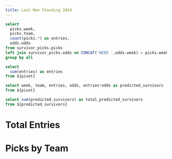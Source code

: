 ```yaml
---
title: Last Man Standing 2024
---
```


```sql pivot
select
  picks.week,
  picks.team,
  count(picks.*) as entries,
  odds.odds
from survivor_picks.picks
left join survivor_picks.odds on CONCAT('WEEK ',odds.week) = picks.week and UPPER(odds.team) = UPPER(picks.team)
group by all
```

```sql total_entries
select
  sum(entries) as entries
from ${pivot}
```

```sql predicted_survivors
select week, team, entries, odds, entries*odds as predicted_survivors
from ${pivot}
```

```sql total_survivors
select sum(predicted_survivors) as total_predicted_survivors
from ${predicted_survivors}
```

# Total Entries

<BigValue 
  data={total_entries} 
  value=entries
/>

<BigValue 
  data={total_survivors} 
  value=total_predicted_survivors
/>

# Picks by Team

<BarChart 
    data={pivot}
    x=team
    y=entries 
    swapXY=true
/>